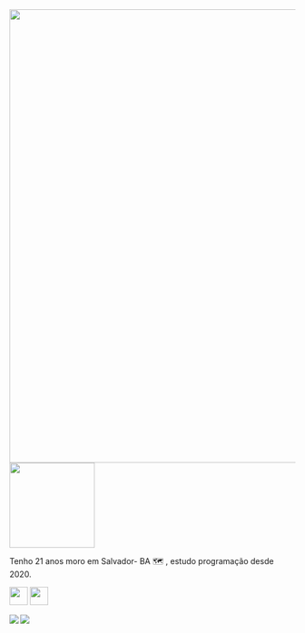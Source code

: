 <img justify-content="space-evenly" widht="399px" height="800px" src="https://user-images.githubusercontent.com/103538940/163849090-a2e9fe62-1408-48a9-829e-3f3969daa9f6.jpg"/>

<img justify-content="initial" widht="469px" height="150px" src="https://user-images.githubusercontent.com/103538940/163848630-e24c4fa4-a927-4e75-a004-020f9bd9a508.png">


<p align="left">Tenho 21 anos moro em Salvador- BA 🗺 , estudo programação desde 2020.</p>

<a href="https://www.linkedin.com/in/claudiane-costa-91a057219/"><img justify-content="initial" widht="32px" height="32px" src="https://user-images.githubusercontent.com/103538940/163840353-bfcd318f-8363-4098-ad66-219aeba8f7f1.png"></a>
<a href="mailto:claudianecosta241@gmail.com"><img justify-content="space-between" widht="32px" height="32px" src="https://user-images.githubusercontent.com/103538940/163845360-0b4fd420-95c0-4f0a-9aac-9b3796e51049.png"></a>

<img justify-content="initial" src="https://github-readme-stats.vercel.app/api?username=claudianeCS&show_icons=true&hide=contribs,prs&cache_seconds=86400&theme=cobalt">

<img align="left" src="https://github-readme-stats.vercel.app/api/pin/?username=claudianeCS&repo=github-readme-stats&cache_seconds=86400&theme=cobalt">


